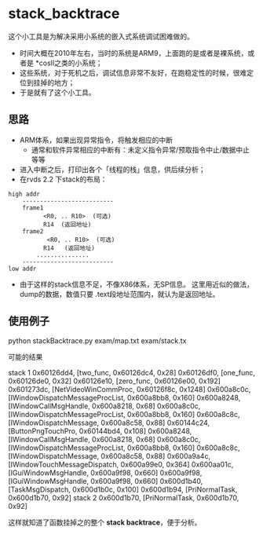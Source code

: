 # stack_backtrace

这个小工具是为解决采用小系统的嵌入式系统调试困难做的。

- 时间大概在2010年左右，当时的系统是ARM9，上面跑的是或者是裸系统，或者是 *cosII之类的小系统；
- 这些系统，对于死机之后，调试信息非常不友好，在跑稳定性的时候，很难定位到挂掉的地方；
- 于是就有了这个小工具。

## 思路

* ARM体系，如果出现异常指令，将触发相应的中断
	- 通常和软件异常相应的中断有：未定义指令异常/预取指令中止/数据中止 等等
* 进入中断之后，打印出各个「线程的栈」信息，供后续分析；
* 在rvds 2.2 下stack的布局：
> 
	high addr
        --------------------------
        frame1
              <R0, .. R10>  (可选)
              R14  (返回地址)
        frame2
               <R0, .. R10>  (可选)
              R14   (返回地址)
            ...............
        --------------------------
    low addr

* 由于这样的stack信息不足，不像X86体系，无SP信息。
  这里用近似的做法，dump的数据，数值只要 .text段地址范围内，就认为是返回地址。

## 使用例子

> 
python stackBacktrace.py exam/map.txt exam/stack.tx

可能的结果
> 
stack 1
0x60126dd4, [two_func, 0x60126dc4, 0x28]
0x60126df0, [one_func, 0x60126de0, 0x32]
0x60126e10, [zero_func, 0x60126e00, 0x192]
0x601273dc, [NetVideoWinCommProc, 0x60126f8c, 0x1248]
0x600a8c0c, [IWindowDispatchMessageProcList, 0x600a8bb8, 0x160]
0x600a8248, [IWindowCallMsgHandle, 0x600a8218, 0x68]
0x600a8c0c, [IWindowDispatchMessageProcList, 0x600a8bb8, 0x160]
0x600a8c8c, [IWindowDispatchMessage, 0x600a8c58, 0x88]
0x60144c24, [ButtonPngTouchPro, 0x60144bd4, 0x108]
0x600a8248, [IWindowCallMsgHandle, 0x600a8218, 0x68]
0x600a8c0c, [IWindowDispatchMessageProcList, 0x600a8bb8, 0x160]
0x600a8c8c, [IWindowDispatchMessage, 0x600a8c58, 0x88]
0x600a9a4c, [IWindowTouchMessageDispatch, 0x600a99e0, 0x364]
0x600aa01c, [IGuiWindowMsgHandle, 0x600a9f98, 0x660]
0x600a9f98, [IGuiWindowMsgHandle, 0x600a9f98, 0x660]
0x600d1b40, [TaskMsgDispatch, 0x600d1b0c, 0x100]
0x600d1b94, [PriNormalTask, 0x600d1b70, 0x92]
stack 2
0x600d1b70, [PriNormalTask, 0x600d1b70, 0x92]


这样就知道了函数挂掉之的整个 **stack backtrace**，便于分析。




